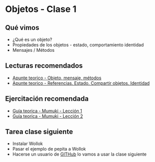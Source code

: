 # Objetos - Clase 1

## Qué vimos

* ¿Qué es un objeto?
* Propiedades de los objetos - estado, comportamiento identidad
* Mensajes / Métodos

## Lecturas recomendados

* [Apunte teorico - Objeto, mensaje, métodos](https://docs.google.com/document/d/1RBfNmKZFKZ90XvfQsN7zhtuUPV2Mvj7t-iyZiL2bClQ)
* [Apunte teorico - Referencias. Estado. Compartir objetos. Identidad](https://docs.google.com/document/d/14092iRsXDXih8-q_0UEXIGRSQmGtxL9pay1VXX4ceJg)

## Ejercitación recomendada

* [Guía teorica - Mumuki - Lección 1](https://mumuki.io/wollok/lessons/76-programacion-con-objetos-objetos-y-mensajes)
* [Guía teorica - Mumuki - Lección 2](https://mumuki.io/wollok/lessons/77-programacion-con-objetos-metodos-y-estado)

## Tarea clase siguiente

* Instalar Wollok
* Pasar el ejemplo de pepita a Wollok
* Hacerse un usuario de [GITHub](https://github.com) lo vamos a usar la clase siguiente
